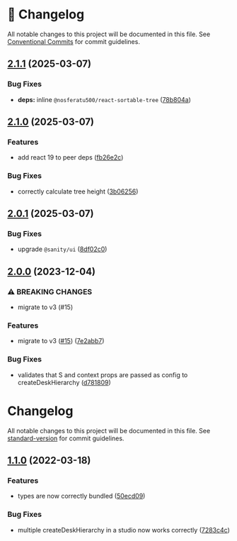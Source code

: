 <!-- markdownlint-disable --><!-- textlint-disable -->

# 📓 Changelog

All notable changes to this project will be documented in this file. See
[Conventional Commits](https://conventionalcommits.org) for commit guidelines.

## [2.1.1](https://github.com/sanity-io/hierarchical-document-list/compare/v2.1.0...v2.1.1) (2025-03-07)

### Bug Fixes

- **deps:** inline `@nosferatu500/react-sortable-tree` ([78b804a](https://github.com/sanity-io/hierarchical-document-list/commit/78b804a2a79bef520e8d3f552c7a552acb1666a5))

## [2.1.0](https://github.com/sanity-io/hierarchical-document-list/compare/v2.0.1...v2.1.0) (2025-03-07)

### Features

- add react 19 to peer deps ([fb26e2c](https://github.com/sanity-io/hierarchical-document-list/commit/fb26e2ca69be4b0f098520204748f8572a413162))

### Bug Fixes

- correctly calculate tree height ([3b06256](https://github.com/sanity-io/hierarchical-document-list/commit/3b06256392e866b5fcc39b70b5910990321d10d8))

## [2.0.1](https://github.com/sanity-io/hierarchical-document-list/compare/v2.0.0...v2.0.1) (2025-03-07)

### Bug Fixes

- upgrade `@sanity/ui` ([8df02c0](https://github.com/sanity-io/hierarchical-document-list/commit/8df02c05cf9a69254268b307d4a0cc294c3f0a56))

## [2.0.0](https://github.com/sanity-io/hierarchical-document-list/compare/v1.1.0...v2.0.0) (2023-12-04)

### ⚠ BREAKING CHANGES

- migrate to v3 (#15)

### Features

- migrate to v3 ([#15](https://github.com/sanity-io/hierarchical-document-list/issues/15)) ([7e2abb7](https://github.com/sanity-io/hierarchical-document-list/commit/7e2abb7c3eee9c532976ce6e17ce7255b47227fe))

### Bug Fixes

- validates that S and context props are passed as config to createDeskHierarchy ([d781809](https://github.com/sanity-io/hierarchical-document-list/commit/d781809e3e970968254b621078658538188b08ae))

# Changelog

All notable changes to this project will be documented in this file. See [standard-version](https://github.com/conventional-changelog/standard-version) for commit guidelines.

## [1.1.0](https://github.com/sanity-io/hierarchical-document-list/compare/v1.0.0...v1.1.0) (2022-03-18)

### Features

- types are now correctly bundled ([50ecd09](https://github.com/sanity-io/hierarchical-document-list/commit/50ecd0974af5bf09f17ee2e73d64e8db74701e42))

### Bug Fixes

- multiple createDeskHierarchy in a studio now works correctly ([7283c4c](https://github.com/sanity-io/hierarchical-document-list/commit/7283c4c56dad3a845eff93ae112c9b43238cf612))
